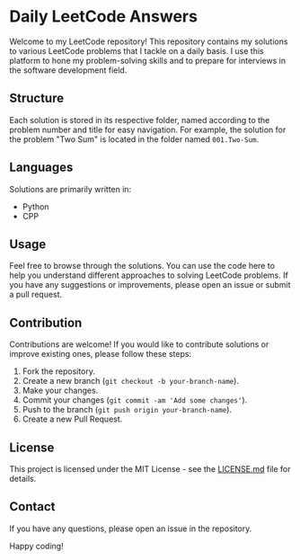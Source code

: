 # Daily LeetCode Answers

Welcome to my LeetCode repository! This repository contains my solutions to various LeetCode problems that I tackle on a daily basis. I use this platform to hone my problem-solving skills and to prepare for interviews in the software development field.

## Structure

Each solution is stored in its respective folder, named according to the problem number and title for easy navigation. For example, the solution for the problem "Two Sum" is located in the folder named `001.Two-Sum`.

## Languages

Solutions are primarily written in:
- Python
- CPP

## Usage

Feel free to browse through the solutions. You can use the code here to help you understand different approaches to solving LeetCode problems. If you have any suggestions or improvements, please open an issue or submit a pull request.

## Contribution

Contributions are welcome! If you would like to contribute solutions or improve existing ones, please follow these steps:
1. Fork the repository.
2. Create a new branch (`git checkout -b your-branch-name`).
3. Make your changes.
4. Commit your changes (`git commit -am 'Add some changes'`).
5. Push to the branch (`git push origin your-branch-name`).
6. Create a new Pull Request.

## License

This project is licensed under the MIT License - see the [LICENSE.md](LICENSE) file for details.

## Contact

If you have any questions, please open an issue in the repository.

Happy coding!
